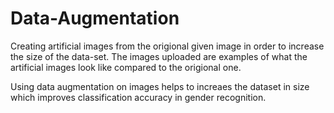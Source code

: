 # Data-Augmentation
Creating artificial images from the origional given image in order to increase the size of the data-set.
The images uploaded are examples of what the artificial images look like compared to the origional one.

Using data augmentation on images helps to increaes the dataset in size which improves classification accuracy in gender recognition.
